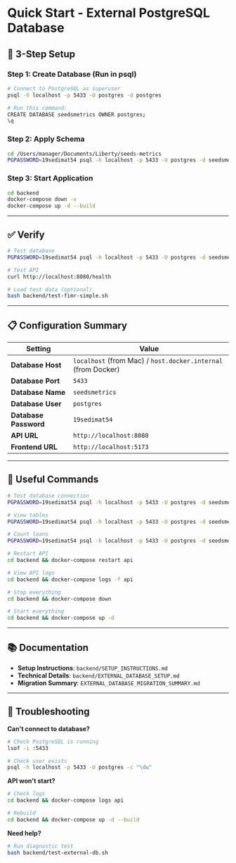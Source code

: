 # Quick Start - External PostgreSQL Database

## 🚀 3-Step Setup

### Step 1: Create Database (Run in psql)

```bash
# Connect to PostgreSQL as superuser
psql -h localhost -p 5433 -U postgres -d postgres

# Run this command:
CREATE DATABASE seedsmetrics OWNER postgres;
\q
```

### Step 2: Apply Schema

```bash
cd /Users/manager/Documents/Liberty/seeds-metrics
PGPASSWORD=19sedimat54 psql -h localhost -p 5433 -U postgres -d seedsmetrics -f backend/migrations/001_initial_schema.sql
```

### Step 3: Start Application

```bash
cd backend
docker-compose down -v
docker-compose up -d --build
```

---

## ✅ Verify

```bash
# Test database
PGPASSWORD=19sedimat54 psql -h localhost -p 5433 -U postgres -d seedsmetrics -c "\dt"

# Test API
curl http://localhost:8080/health

# Load test data (optional)
bash backend/test-fimr-simple.sh
```

---

## 📋 Configuration Summary

| Setting | Value |
|---------|-------|
| **Database Host** | `localhost` (from Mac) / `host.docker.internal` (from Docker) |
| **Database Port** | `5433` |
| **Database Name** | `seedsmetrics` |
| **Database User** | `postgres` |
| **Database Password** | `19sedimat54` |
| **API URL** | `http://localhost:8080` |
| **Frontend URL** | `http://localhost:5173` |

---

## 🔧 Useful Commands

```bash
# Test database connection
PGPASSWORD=19sedimat54 psql -h localhost -p 5433 -U postgres -d seedsmetrics

# View tables
PGPASSWORD=19sedimat54 psql -h localhost -p 5433 -U postgres -d seedsmetrics -c "\dt"

# Count loans
PGPASSWORD=19sedimat54 psql -h localhost -p 5433 -U postgres -d seedsmetrics -c "SELECT COUNT(*) FROM loans;"

# Restart API
cd backend && docker-compose restart api

# View API logs
cd backend && docker-compose logs -f api

# Stop everything
cd backend && docker-compose down

# Start everything
cd backend && docker-compose up -d
```

---

## 📚 Documentation

- **Setup Instructions**: `backend/SETUP_INSTRUCTIONS.md`
- **Technical Details**: `backend/EXTERNAL_DATABASE_SETUP.md`
- **Migration Summary**: `EXTERNAL_DATABASE_MIGRATION_SUMMARY.md`

---

## 🐛 Troubleshooting

**Can't connect to database?**
```bash
# Check PostgreSQL is running
lsof -i :5433

# Check user exists
psql -h localhost -p 5433 -U postgres -c "\du"
```

**API won't start?**
```bash
# Check logs
cd backend && docker-compose logs api

# Rebuild
cd backend && docker-compose up -d --build
```

**Need help?**
```bash
# Run diagnostic test
bash backend/test-external-db.sh
```


